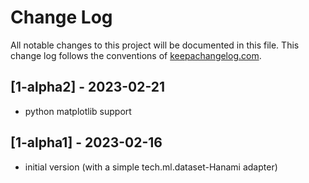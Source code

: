 # Change Log
All notable changes to this project will be documented in this file. This change log follows the conventions of [keepachangelog.com](http://keepachangelog.com/).

## [1-alpha2] - 2023-02-21
- python matplotlib support

## [1-alpha1] - 2023-02-16
- initial version (with a simple tech.ml.dataset-Hanami adapter)

